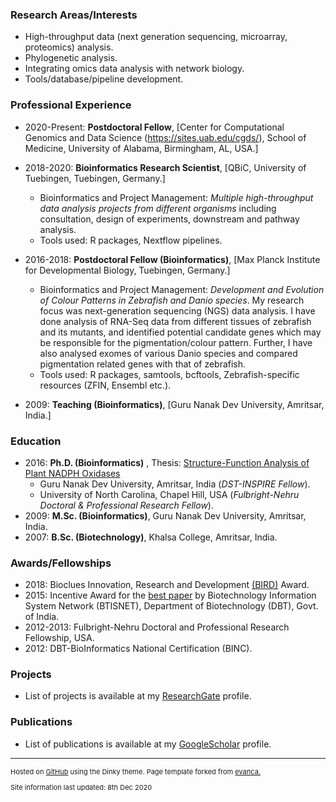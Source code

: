 ### Research Areas/Interests
* High-throughput data (next generation sequencing, microarray, proteomics) analysis.
* Phylogenetic analysis.
* Integrating omics data analysis with network biology.
* Tools/database/pipeline development.
  
### Professional Experience
* 2020-Present: **Postdoctoral Fellow**, [Center for Computational Genomics and Data Science (https://sites.uab.edu/cgds/), School of Medicine, University of Alabama, Birmingham, AL, USA.]

* 2018-2020: **Bioinformatics Research Scientist**, [QBiC, University of Tuebingen, Tuebingen, Germany.]
	* Bioinformatics and Project Management: *Multiple high-throughput data analysis projects from different organisms* including consultation, design of experiments, downstream and pathway analysis.
	* Tools used: R packages, Nextflow pipelines.
* 2016-2018: **Postdoctoral Fellow (Bioinformatics)**, [Max Planck Institute for Developmental Biology, Tuebingen, Germany.]
	* Bioinformatics and Project Management: *Development and Evolution of Colour Patterns in Zebrafish and Danio species*. My research focus was next-generation sequencing (NGS) data analysis. I have done analysis of RNA-Seq data from different tissues of zebrafish and its mutants, and identified potential candidate genes which may be responsible for the pigmentation/colour pattern. Further, I have also analysed exomes of various Danio species and compared pigmentation related genes with that of zebrafish.
	* Tools used: R packages, samtools, bcftools, Zebrafish-specific resources (ZFIN, Ensembl etc.).
* 2009: **Teaching (Bioinformatics)**, [Guru Nanak Dev University, Amritsar, India.]

### Education
* 2016: **Ph.D. (Bioinformatics)** , Thesis: [Structure-Function Analysis of Plant NADPH Oxidases](https://www.researchgate.net/project/PhD-Thesis-Structure-Function-Analysis-of-Plant-NADPH-oxidases)
   * Guru Nanak Dev University, Amritsar, India (*DST-INSPIRE Fellow*).
   * University of North Carolina, Chapel Hill, USA (*Fulbright-Nehru Doctoral & Professional Research Fellow*).
* 2009: **M.Sc. (Bioinformatics)**, Guru Nanak Dev University, Amritsar, India.
* 2007: **B.Sc. (Biotechnology)**, Khalsa College, Amritsar, India.

### Awards/Fellowships
* 2018: Bioclues Innovation, Research and Development [(BIRD)](http://bioclues.org/bird-awards/) Award.
* 2015: Incentive Award for the [best paper](https://www.ncbi.nlm.nih.gov/pubmed/24561450) by Biotechnology Information System Network (BTISNET), Department of Biotechnology (DBT), Govt. of India.
* 2012-2013: Fulbright-Nehru Doctoral and Professional Research Fellowship, USA.
* 2012: DBT-BioInformatics National Certification (BINC).

### Projects
* List of projects is available at my [ResearchGate](https://www.researchgate.net/profile/Gurpreet_Kaur2/projects) profile.

### Publications
* List of publications is available at my [GoogleScholar](https://scholar.google.com/citations?hl=en&user=cFgjdH0AAAAJ&view_op=list_works&sortby=pubdate) profile.

---
<p style="font-size:11px"> Hosted on <a href="https://github.com/gurpreet-bioinfo" target="_blank">GitHub</a> using the Dinky theme. Page template forked from <a href="https://github.com/evanca/quick-portfolio">evanca.</a></p>
<p style="font-size:11px"> Site information last updated: 8th Dec 2020 </p>